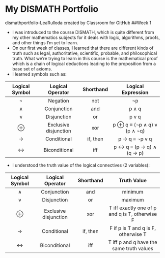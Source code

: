 # My DISMATH Portfolio
dismathportfolio-LeaRulloda created by Classroom for GitHub
##Week 1
- I was introduced to the course DISMATH, which is quite different from my other mathematics subjects for it deals with logic, algorithms, proofs, and other things I’m yet to learn.
- On our first week of classes, I learned that there are different kinds of truth such as legal, authoritative, scientific, probable, and philosophical truth. What we’re trying to learn in this course is the mathematical proof which is a chain of logical deductions leading to the proposition from a base set of axioms.
- I learned symbols such as:

| Logical Symbol  |  Logical Operator | Shorthand | Logical Expression |
| :-----: |:-------:|:-----:| :-------: |
| ¬ |Negation | not | ¬p |
| ∧ | Conjunction | and | p ∧ q |
| v | Disjunction | or | p v q |
| ⊕ | Exclusive disjunction | xor |  p ⊕ q  ≡ (¬p ∧ q) v (p ∧ ¬q) |
| → | Conditional | if, then | p → q ≡  ¬p v q |
| ↔ | Biconditional | iff |  p ↔ q ≡ (p → q) ∧ (q → p) |

- I understood the truth value of the logical connectives (2 variables):

| Logical Symbol  |  Logical Operator | Shorthand | Truth Value |
| :-----: |:-------:|:-----:| :------------: |
| ∧ | Conjunction | and | minimum |
| v | Disjunction | or | maximum |
| ⊕ | Exclusive disjunction | xor | T iff exactly one of p and q is T, otherwise F|
| → | Conditional | if, then | F if p is T and q is F, otherwise T |
| ↔ | Biconditional | iff |  T iff p and q have the same truth values |
